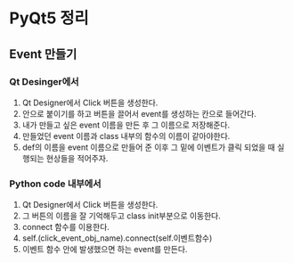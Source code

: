# PyQt5 정리

## Event 만들기

### Qt Desinger에서 
   1. Qt Designer에서 Click 버튼을 생성한다.
   2. 안으로 붙이기를 하고 버튼을 끌어서 event를 생성하는 칸으로 들어간다.
   3. 내가 만들고 싶은 event 이름을 만든 후  그 이름으로 저장해준다.
   4. 만들었던 event 이름과 class 내부의 함수의 이름이 같아야한다. 
   5. def의 이름을 event 이름으로 만들어 준 이후 그 밑에 이벤트가 클릭 되었을 때 실행되는 현상들을 적어주자.
   
### Python code 내부에서 
   1. Qt Designer에서 Click 버튼을 생성한다.
   2. 그 버튼의 이름을 잘 기억해두고 class init부분으로 이동한다.
   3. connect 함수를 이용한다.
   4. self.(click_event_obj_name).connect(self.이벤트함수)
   5. 이벤트 함수 안에 발생했으면 하는 event를 만든다.
   
